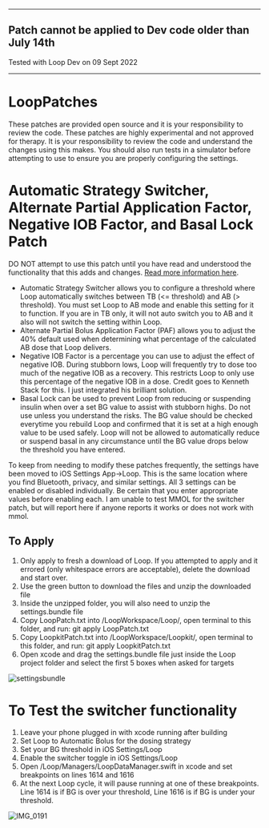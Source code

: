 ***
## Patch cannot be applied to Dev code older than July 14th
Tested with Loop Dev on 09 Sept 2022
***

# LoopPatches

These patches are provided open source and it is your responsibility to review the code. These patches are highly experimental and not approved for therapy. It is your responsibility to review the code and understand the changes using this makes. You should also run tests in a simulator before attempting to use to ensure you are properly configuring the settings.

# Automatic Strategy Switcher, Alternate Partial Application Factor, Negative IOB Factor, and Basal Lock Patch

DO NOT attempt to use this patch until you have read and understood the functionality that this adds and changes. [Read more information here](https://www.craft.do/s/pakv8NO1oYpDgh).
- Automatic Strategy Switcher allows you to configure a threshold where Loop automatically switches between TB (<= threshold) and AB (> threshold). You must set Loop to AB mode and enable this setting for it to function. If you are in TB only, it will not auto switch you to AB and it also will not switch the setting within Loop.
- Alternate Partial Bolus Application Factor (PAF) allows you to adjust the 40% default used when determining what percentage of the calculated AB dose that Loop delivers.
- Negative IOB Factor is a percentage you can use to adjust the effect of negative IOB. During stubborn lows, Loop will frequently try to dose too much of the negative IOB as a recovery. This restricts Loop to only use this percentage of the negative IOB in a dose. Credit goes to Kenneth Stack for this. I just integrated his brilliant solution.
- Basal Lock can be used to prevent Loop from reducing or suspending insulin when over a set BG value to assist with stubborn highs. Do not use unless you understand the risks. The BG value should be checked everytime you rebuild Loop and confirmed that it is set at a high enough value to be used safely. Loop will not be allowed to automatically reduce or suspend basal in any circumstance until the BG value drops below the threshold you have entered.

To keep from needing to modify these patches frequently, the settings have been moved to iOS Settings App->Loop. This is the same location where you find Bluetooth, privacy, and similar settings.
All 3 settings can be enabled or disabled individually. Be certain that you enter appropriate values before enabling each. I am unable to test MMOL for the switcher patch, but will report here if anyone reports it works or does not work with mmol.

## To Apply

1. Only apply to fresh a download of Loop. If you attempted to apply and it errored (only whitespace errors are acceptable), delete the download and start over.
2. Use the green button to download the files and unzip the downloaded file
3. Inside the unzipped folder, you will also need to unzip the settings.bundle file
4. Copy LoopPatch.txt into /LoopWorkspace/Loop/, open terminal to this folder, and run: git apply LoopPatch.txt
5. Copy LoopkitPatch.txt into /LoopWorkspace/Loopkit/, open terminal to this folder, and run: git apply LoopkitPatch.txt
6. Open xcode and drag the settings.bundle file just inside the Loop project folder and select the first 5 boxes when asked for targets

![settingsbundle](https://user-images.githubusercontent.com/38429455/158242367-de24fa1b-9f4e-4082-9d9b-db6ad109a563.png)

# To Test the switcher functionality

1. Leave your phone plugged in with xcode running after building
2. Set Loop to Automatic Bolus for the dosing strategy
3. Set your BG threshold in iOS Settings/Loop
4. Enable the switcher toggle in iOS Settings/Loop
5. Open /Loop/Managers/LoopDataManager.swift in xcode and set breakpoints on lines 1614 and 1616
6. At the next Loop cycle, it will pause running at one of these breakpoints. Line 1614 is if BG is over your threshold, Line 1616 is if BG is under your threshold.


![IMG_0191](https://user-images.githubusercontent.com/38429455/161996907-9e81707a-cea7-421f-91d4-dc4c2e571a7e.jpeg)
